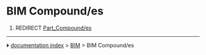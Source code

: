# BIM Compound/es
1.  REDIRECT [Part_Compound/es](Part_Compound/es.md)



---
⏵ [documentation index](../README.md) > [BIM](BIM_Workbench.md) > BIM Compound/es
